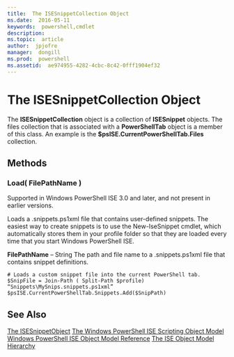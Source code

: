 ```yaml
---
title:  The ISESnippetCollection Object
ms.date:  2016-05-11
keywords:  powershell,cmdlet
description:  
ms.topic:  article
author:  jpjofre
manager:  dongill
ms.prod:  powershell
ms.assetid:  ae974955-4282-4cbc-8c42-0fff1904ef32
---
```


# The ISESnippetCollection Object
  The **ISESnippetCollection** object is a collection of **ISESnippet** objects. The files collection that is associated with a **PowerShellTab** object is a member of this class. An example is the **$psISE.CurrentPowerShellTab.Files** collection.

## Methods

### Load\( FilePathName \)
  Supported in Windows PowerShell ISE 3.0 and later, and not present in earlier versions. 

 Loads a .snippets.ps1xml file that contains user\-defined snippets. The easiest way to create snippets is to use the New\-IseSnippet cmdlet, which automatically stores them in your profile folder so that they are loaded every time that you start Windows PowerShell ISE.

 **FilePathName** – String
 The path and file name to a .snippets.ps1xml file that contains snippet definitions.

```
# Loads a custom snippet file into the current PowerShell tab.
$SnipFile = Join-Path ( Split-Path $profile) “Snippets\MySnips.snippets.ps1xml” $psISE.CurrentPowerShellTab.Snippets.Add($SnipPath)

```

## See Also
 [The ISESnippetObject](The-ISESnippetObject.md) 
 [The Windows PowerShell ISE Scripting Object Model](The-Windows-PowerShell-ISE-Scripting-Object-Model.md) 
 [Windows PowerShell ISE Object Model Reference](Windows-PowerShell-ISE-Object-Model-Reference.md) 
 [The ISE Object Model Hierarchy](The-ISE-Object-Model-Hierarchy.md)

  

